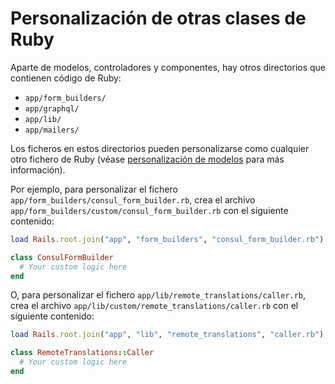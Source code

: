 # Personalización de otras clases de Ruby

Aparte de modelos, controladores y componentes, hay otros directorios que contienen código de Ruby:

* `app/form_builders/`
* `app/graphql/`
* `app/lib/`
* `app/mailers/`

Los ficheros en estos directorios pueden personalizarse como cualquier otro fichero de Ruby (véase [personalización de modelos](models.md) para más información).

Por ejemplo, para personalizar el fichero `app/form_builders/consul_form_builder.rb`, crea el archivo `app/form_builders/custom/consul_form_builder.rb` con el siguiente contenido:

```ruby
load Rails.root.join("app", "form_builders", "consul_form_builder.rb")

class ConsulFormBuilder
  # Your custom logic here
end
```

O, para personalizar el fichero `app/lib/remote_translations/caller.rb`, crea el archivo `app/lib/custom/remote_translations/caller.rb` con el siguiente contenido:

```ruby
load Rails.root.join("app", "lib", "remote_translations", "caller.rb")

class RemoteTranslations::Caller
  # Your custom logic here
end
```
